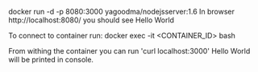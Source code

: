 docker run -d -p 8080:3000 yagoodma/nodejsserver:1.6
In browser http://localhost:8080/ you should see 
Hello World

To connect to container run: 
docker exec -it <CONTAINER_ID> bash

From withing the container you can run 'curl localhost:3000'
Hello World will be printed in console.


